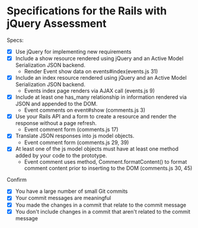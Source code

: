 # Specifications for the Rails with jQuery Assessment

Specs:
- [X] Use jQuery for implementing new requirements
- [X] Include a show resource rendered using jQuery and an Active Model Serialization JSON backend.
  - Render Event show data on events#index(events.js 31)
- [X] Include an index resource rendered using jQuery and an Active Model Serialization JSON backend.
  - Events index page renders via AJAX call (events.js 9)    
- [X] Include at least one has_many relationship in information rendered via JSON and appended to the DOM.
  - Event comments on event#show (comments.js 3)
- [X] Use your Rails API and a form to create a resource and render the response without a page refresh.
  - Event comment form (comments.js 17)
- [X] Translate JSON responses into js model objects.
  - Event comment form (comments.js 29, 39)
- [X] At least one of the js model objects must have at least one method added by your code to the prototype.
  - Event comment uses method, Comment.formatContent() to format comment content prior to inserting to the DOM (comments.js 30, 45)

Confirm
- [X] You have a large number of small Git commits
- [X] Your commit messages are meaningful
- [X] You made the changes in a commit that relate to the commit message
- [X] You don't include changes in a commit that aren't related to the commit message